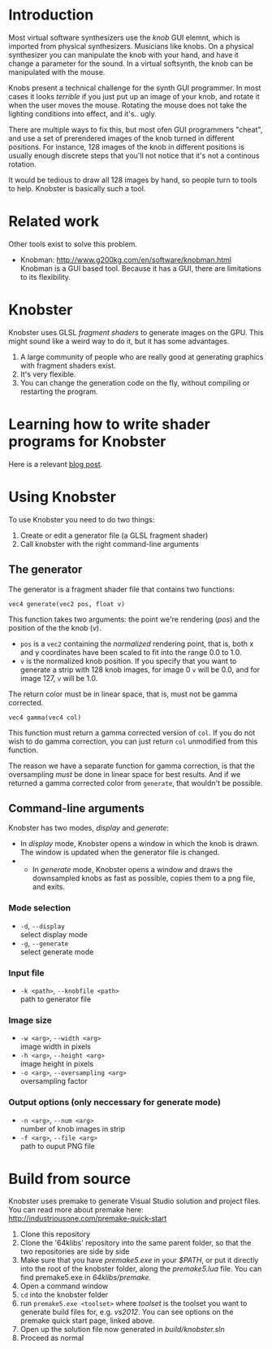 # Introduction

Most virtual software synthesizers use the *knob* GUI elemnt, which is imported from physical synthesizers. Musicians like knobs. On a physical synthesizer you can manipulate the knob with your hand, and have it change a parameter for the sound. In a virtual softsynth, the knob can be manipulated with the mouse. 

Knobs present a technical challenge for the synth GUI programmer. In most cases it looks *terrible* if you just put up an image of your knob, and rotate it when the user moves the mouse. Rotating the mouse does not take the lighting conditions into effect, and it's.. ugly.

There are multiple ways to fix this, but most ofen GUI programmers "cheat", and use a set of prerendered images of the knob turned in different positions. For instance, 128 images of the knob in different positions is usually enough discrete steps that you'll not notice that it's not a continous rotation.

It would be tedious to draw all 128 images by hand, so people turn to tools to help. Knobster is basically such a tool.

# Related work

Other tools exist to solve this problem.

* Knobman: http://www.g200kg.com/en/software/knobman.html
  Knobman is a GUI based tool. Because it has a GUI, there are limitations to its flexibility.

# Knobster
Knobster uses GLSL *fragment shaders* to generate images on the GPU. This might sound like a weird way to do it, but it has some advantages. 

1. A large community of people who are really good at generating graphics with fragment shaders exist.
2. It's very flexible.
3. You can change the generation code on the fly, without compiling or restarting the program.

# Learning how to write shader programs for Knobster

Here is a relevant [blog post](http://revivalizer.dk/blog/2015/02/19/generating-gui-graphics-with-math/).

# Using Knobster

To use Knobster you need to do two things:

1. Create or edit a generator file (a GLSL fragment shader)
2. Call knobster with the right command-line arguments

## The generator

The generator is a fragment shader file that contains two functions:

```
vec4 generate(vec2 pos, float v)
```

This function takes two arguments: the point we're rendering (*pos*) and the position of the the knob (*v*).

* `pos` is a `vec2` containing the *normalized* rendering point, that is, both x and y coordinates have been scaled to fit into the range 0.0 to 1.0.
* `v` is the normalized knob position. If you specify that you want to generate a strip with 128 knob images, for image 0 `v` will be 0.0, and for image 127, `v` will be 1.0.

The return color must be in linear space, that is, must not be gamma corrected.

```
vec4 gamma(vec4 col)
```

This function must return a gamma corrected version of `col`. If you do not wish to do gamma correction, you can just return `col` unmodified from this function.

The reason we have a separate function for gamma correction, is that the oversampling *must* be done in linear space for best results. And if we returned a gamma corrected color from `generate`, that wouldn't be possible.

## Command-line arguments

Knobster has two modes, *display* and *generate*:
* In *display* mode, Knobster opens a window in which the knob is drawn. The window is updated when the generator file is changed.
* * In *generate* mode, Knobster opens a window and draws the downsampled knobs as fast as possible, copies them to a png file, and exits.

### Mode selection

* `-d`, `--display`  
  select display mode
* `-g`, `--generate`  
  select generate mode

### Input file

* `-k <path>`, `--knobfile <path>`  
  path to generator file

### Image size
* `-w <arg>`, `--width <arg>`  
  image width in pixels
* `-h <arg>`, `--height <arg>`  
  image height in pixels
* `-o <arg>`, `--oversampling <arg>`  
  oversampling factor

### Output options (only neccessary for generate mode)
* `-n <arg>`, `--num <arg>`  
  number of knob images in strip
* `-f <arg>`, `--file <arg>`  
  path to ouput PNG file

# Build from source
Knobster uses premake to generate Visual Studio solution and project files. You can read more about premake here: http://industriousone.com/premake-quick-start

1. Clone this repository
2. Clone the '64klibs' repository into the same parent folder, so that the two repositories are side by side
3. Make sure that you have *premake5.exe* in your *$PATH*, or put it directly into the root of the knobster folder, along the *premake5.lua* file. You can find premake5.exe in *64klibs/premake.*
4.  Open a command window
5.  `cd` into the knobster folder
6.  run `premake5.exe <toolset>` where *toolset* is the toolset you want to generate build files for, e.g. *vs2012*. You can see options on the premake quick start page, linked above.
7.  Open up the solution file now generated in *build/knobster.sln*
8.  Proceed as normal
